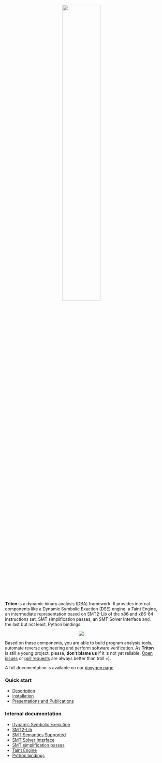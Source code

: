 <p align="center"><img width="50%" src="http://triton.quarkslab.com/files/triton2.png"/></p>

**Triton** is a dynamic binary analysis (DBA) framework. It provides internal components like a Dynamic Symbolic Exuction (DSE)
engine, a Taint Engine, an intermediate representation based on SMT2-Lib of the x86 and x86-64 instructions set, SMT simplification
passes, an SMT Solver Interface and, the last but not least, Python bindings.

<p align="center"><img src="http://triton.quarkslab.com/files/triton_v03_architecture.svg"/></p>

Based on these components, you are able to build program analysis tools, automate reverse engineering and perform software verification.
As **Triton** is still a young project, please, **don't blame us** if it is not yet reliable. [Open issues](https://github.com/JonathanSalwan/Triton/issues) or
[pull requests](https://github.com/JonathanSalwan/Triton/pulls) are always better than troll =).

A full documentation is available on our [doxygen page](http://triton.quarkslab.com/documentation/doxygen).

### Quick start

* [Description](http://triton.quarkslab.com/documentation/doxygen/#description_sec)
* [Installation](http://triton.quarkslab.com/documentation/doxygen/#install_sec)
* [Presentations and Publications](http://triton.quarkslab.com/documentation/doxygen/#publications_sec)

### Internal documentation

* [Dynamic Symbolic Execution](http://triton.quarkslab.com/documentation/doxygen/engine_DSE_page.html)
* [SMT2-Lib](http://triton.quarkslab.com/documentation/doxygen/py_smt2lib_page.html)
* [SMT Semantics Supported](http://triton.quarkslab.com/documentation/doxygen/SMT_Semantics_Supported_page.html)
* [SMT Solver Interface](http://triton.quarkslab.com/documentation/doxygen/solver_interface_page.html)
* [SMT simplification passes](http://triton.quarkslab.com/documentation/doxygen/SMT_simplification_page.html)
* [Taint Engine](http://triton.quarkslab.com/documentation/doxygen/engine_Taint_page.html)
* [Python bindings](http://triton.quarkslab.com/documentation/doxygen/py_triton_page.html)
